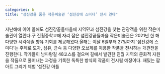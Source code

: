 ```yaml
---
categories: b
title: "섬진강을 품은 작은미술관 ‘섬진강에 스미다’ 전시 연다"
---
```

지난해에 이어 올해도 섬진강끝들마을에 지역민과 섬진강을 찾는 관광객을 위한 작은미술관이 열린다.구 진월중학교에 자리 잡은 섬진강끝들마을 작은미술관은 2021년 한 해 다양한 시각예술 향유 기회를 제공해왔다.올해는 이달 6일부터 27일까지 ‘섬진강에 스미다’는 주제로 도자, 섬유, 금속 등 다양한 오브제를 이용한 작품을 전시하는 개관전을 진행한다. 작가들이 남파랑길 48코스를 걸으며 길에서 발견한 진월 지역의 문화적 자원을 작품으로 풀어내는 과정을 기록한 독특한 방식의 작품이 전시될 예정이다. 재밌는 팝아트 그리기 체험 ‘섬진강 아틀